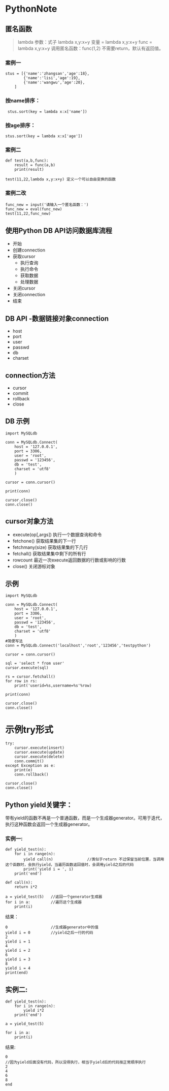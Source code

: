 # PythonNote

## 匿名函数

> lambda 参数：式子
> lambda x,y:x+y
> 变量 = lambda x,y:x+y
> func = lambda x,y:x+y
> 调用匿名函数：func(1,2)
> 不需要return，默认有返回值。

### 案例一

```
stus = [{'name':'zhangsan','age':18},
        {'name':'lisi','age':19},
        {'name':'wangwu','age':20},
    ]
```

### 按name排序：

```
 stus.sort(key = lambda x:x['name'])
```

### 按age排序：
```
stus.sort(key = lambda x:x['age'])
```

### 案例二

    def test(a,b,func):
        result = func(a,b)
        print(result)

    test(11,22,lambda x,y:x+y) 定义一个可以自由变换的函数

### 案例二改

    func_new = input('请输入一个匿名函数：')
    func_new = eval(func_new)
    test(11,22,func_new)

## 使用Python DB API访问数据库流程

+ 开始
+ 创建connection
+ 获取cursor
    - 执行查询
    - 执行命令
    - 获取数据
    - 处理数据
+ 关闭cursor
+ 关闭connection
+ 结束

## DB API -数据链接对象connection
+ host
+ port
+ user
+ passwd
+ db
+ charset

## connection方法
+ cursor
+ commit
+ rollback
+ close

## DB 示例

    import MySQLdb

    conn = MySQLdb.Connect(
        host = '127.0.0.1',
        port = 3306,
        user = 'root',
        passwd = '123456',
        db = 'test',
        charset = 'utf8'    
        )

    cursor = conn.cursor()

    print(conn)

    cursor.close()
    conn.close()

## cursor对象方法
+ execute(op[,args])        执行一个数据查询和命令
+ fetchone()                获取结果集的下一行
+ fetchmany(size)           获取结果集的下几行
+ fetchall()                获取结果集中剩下的所有行
+ rowcount                  最近一次execute返回数据的行数或影响的行数
+ close()                   关闭游标对象

## 示例
    import MySQLdb

    conn = MySQLdb.Connect(
        host = '127.0.0.1',
        port = 3306,
        user = 'root',
        passwd = '123456',
        db = 'test',
        charset = 'utf8'    
        )
    #简便写法
    conn = MySQLdb.Connect('localhost','root','123456','testpython')

    cursor = conn.cursor()

    sql = 'select * from user'
    cursor.execute(sql)

    rs = cursor.fetchall()
    for row in rs:
        print('userid=%s,username=%s'%row)

    print(conn)

    cursor.close()
    conn.close()

# 示例try形式
    try:
        cursor.execute(insert)
        cursor.execute(update)
        cursor.execute(delete)
        conn.commit()
    except Exception as e:
        print(e)
        conn.rollback()

    cursor.close()
    conn.close()

## Python yield关键字：
带有yield的函数不再是一个普通函数，而是一个生成器generator。可用于迭代，执行这种函数会返回一个生成器generator。

### 实例一:
    def yield_test(n):
        for i in range(n):
            yield call(n)               //类似于return 不过保留当前位置，当调用这个函数时，会执行yield，当遍历函数返回值时，会调用yield之后的代码
            print('yield i = ', i)
        print('end')

    def call(n):
        return i*2

    a = yield_test(5)   //返回一个generator生成器
    for i in a:         //遍历这个生成器
        print(i)

结果：

    0                   //生成器generator中的值
    yield i = 0         //yield之后一行的代码
    2
    yield i = 1
    4
    yield i = 2
    6
    yield i = 3
    8
    yield i = 4
    print(end)


## 实例二:
    def yield_test(n):
        for i in range(n):
            yield i*2
        print('end')

    a = yield_test(5)

    for i in a:
        print(i)

结果:

    0              
    //因为yield后面没有代码，所以没得执行，相当于yield后的代码按正常顺序执行
    2
    4
    6
    8
    end
